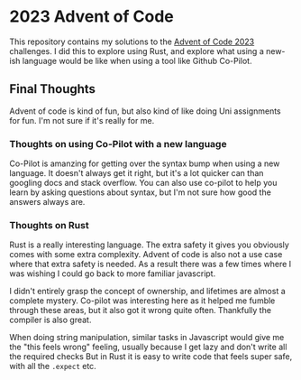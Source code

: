 # 2023 Advent of Code

This repository contains my solutions to the [Advent of Code 2023](https://adventofcode.com/2023) challenges. I did this to explore using Rust, and explore what using a new-ish language would be like when using a tool like Github Co-Pilot.

## Final Thoughts

Advent of code is kind of fun, but also kind of like doing Uni assignments for fun. I'm not sure if it's really for me. 

### Thoughts on using Co-Pilot with a new language

Co-Pilot is amanzing for getting over the syntax bump when using a new language. It doesn't always get it right, but it's a lot quicker can than googling docs and stack overflow. You can also use co-pilot to help you learn by asking questions about syntax, but I'm not sure how good the answers always are.

### Thoughts on Rust

Rust is a really interesting language. The extra safety it gives you obviously comes with some extra complexity. Advent of code is also not a use case where that extra safety is needed. As a result there was a few times where I was wishing I could go back to more familiar javascript.

I didn't entirely grasp the concept of ownership, and lifetimes are almost a complete mystery. Co-pilot was interesting here as it helped me fumble through these areas, but it also got it wrong quite often. Thankfully the compiler is also great.

When doing string manipulation, similar tasks in Javascript would give me the "this feels wrong" feeling, usually because I get lazy and don't write all the required checks But in Rust it is easy to write code that feels super safe, with all the `.expect` etc.

